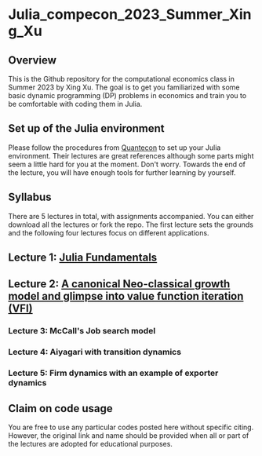 # Julia_compecon_2023_Summer_Xing_Xu
## Overview
 This is the Github repository for the computational economics class in Summer 2023 by Xing Xu. The goal is to get you familiarized with some basic dynamic programming (DP) problems in economics and train you to be comfortable with coding them in Julia. 

## Set up of the Julia environment

Please follow the procedures from [Quantecon](https://julia.quantecon.org/getting_started_julia/getting_started.html#) to set up your Julia environment. Their lectures are great references although some parts might seem a little hard for you at the moment. Don't worry. Towards the end of the lecture, you will have enough tools for further learning by yourself.


## Syllabus

There are 5 lectures in total, with assignments accompanied. You can either download all the lectures or fork the repo. The first lecture sets the grounds and the following four lectures focus on different applications.

## Lecture 1: [Julia Fundamentals](Julia_Lec_1_Compecon_Xing_Xu.ipynb)

## Lecture 2: [A canonical Neo-classical growth model and glimpse into value function iteration (VFI)](Julia_Lec_2_Compecon_Xing_Xu.ipynb)

### Lecture 3: McCall's Job search model

### Lecture 4: Aiyagari with transition dynamics

### Lecture 5: Firm dynamics with an example of exporter dynamics

## Claim on code usage

You are free to use any particular codes posted here without specific citing. However, the original link and name should be provided when all or part of the lectures are adopted for educational purposes. 

